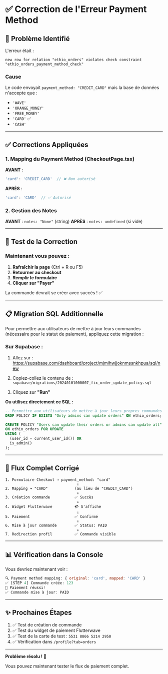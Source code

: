 # ✅ Correction de l'Erreur Payment Method

## 🐛 Problème Identifié

L'erreur était :
```
new row for relation "ethio_orders" violates check constraint "ethio_orders_payment_method_check"
```

### Cause
Le code envoyait `payment_method: "CREDIT_CARD"` mais la base de données n'accepte que :
- `'WAVE'`
- `'ORANGE_MONEY'`
- `'FREE_MONEY'`
- `'CARD'` ✅
- `'CASH'`

---

## ✅ Corrections Appliquées

### 1. **Mapping du Payment Method** (CheckoutPage.tsx)

**AVANT** :
```typescript
'card': 'CREDIT_CARD'  // ❌ Non autorisé
```

**APRÈS** :
```typescript
'card': 'CARD'  // ✅ Autorisé
```

### 2. **Gestion des Notes**

**AVANT** : `notes: "None"` (string)
**APRÈS** : `notes: undefined` (si vide)

---

## 🚀 Test de la Correction

### Maintenant vous pouvez :

1. **Rafraîchir la page** (Ctrl + R ou F5)
2. **Retourner au checkout**
3. **Remplir le formulaire**
4. **Cliquer sur "Payer"**

La commande devrait se créer avec succès ! ✅

---

## 📋 Migration SQL Additionnelle

Pour permettre aux utilisateurs de mettre à jour leurs commandes (nécessaire pour le statut de paiement), appliquez cette migration :

### Sur Supabase :

1. Allez sur : https://supabase.com/dashboard/project/mjmihwjjoknmssnkhpua/sql/new

2. Copiez-collez le contenu de : `supabase/migrations/20240101000007_fix_order_update_policy.sql`

3. Cliquez sur **"Run"**

**Ou utilisez directement ce SQL :**

```sql
-- Permettre aux utilisateurs de mettre à jour leurs propres commandes
DROP POLICY IF EXISTS "Only admins can update orders" ON ethio_orders;

CREATE POLICY "Users can update their orders or admins can update all"
ON ethio_orders FOR UPDATE
USING (
  (user_id = current_user_id()) OR 
  is_admin()
);
```

---

## 🎯 Flux Complet Corrigé

```
1. Formulaire Checkout → payment_method: "card"
                                ↓
2. Mapping → "CARD"            (au lieu de "CREDIT_CARD")
                                ↓
3. Création commande           ✅ Succès
                                ↓
4. Widget Flutterwave          💳 S'affiche
                                ↓
5. Paiement                    ✅ Confirmé
                                ↓
6. Mise à jour commande        ✅ Status: PAID
                                ↓
7. Redirection profil          ✅ Commande visible
```

---

## 📊 Vérification dans la Console

Vous devriez maintenant voir :

```javascript
🔍 Payment method mapping: { original: 'card', mapped: 'CARD' }
✅ [STEP 4] Commande créée: 123
🎉 Paiement réussi!
✅ Commande mise à jour: PAID
```

---

## ✨ Prochaines Étapes

1. ✅ Test de création de commande
2. ✅ Test du widget de paiement Flutterwave
3. ✅ Test de la carte de test : `5531 8866 5214 2950`
4. ✅ Vérification dans `/profile?tab=orders`

---

**Problème résolu ! 🎉**

Vous pouvez maintenant tester le flux de paiement complet.

